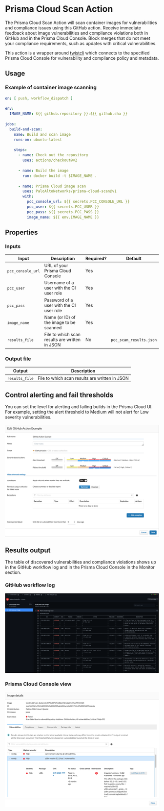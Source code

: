 # Prisma Cloud Scan Action
The Prisma Cloud Scan Action will scan container images for vulnerabilities and compliance issues using this GitHub action. Receive immediate feedback about image vulnerabilities and compliance violations both in GitHub and in the Prisma Cloud Console. Block merges that do not meet your compliance requirements, such as updates with critical vulnerabilities.

This action is a wrapper around [twistcli](https://docs.twistlock.com/docs/compute_edition/tools/twistcli_scan_images.html) which connects to the specified Prisma Cloud Console for vulnerability and compliance policy and metadata.


## Usage
### Example of container image scanning
```yaml
on: [ push, workflow_dispatch ]

env:
  IMAGE_NAME: ${{ github.repository }}:${{ github.sha }}

jobs:
  build-and-scan:
    name: Build and scan image
    runs-on: ubuntu-latest

    steps:
      - name: Check out the repository
        uses: actions/checkout@v2

      - name: Build the image
        run: docker build -t $IMAGE_NAME .

      - name: Prisma Cloud image scan
        uses: PaloAltoNetworks/prisma-cloud-scan@v1
        with:
          pcc_console_url: ${{ secrets.PCC_CONSOLE_URL }}
          pcc_user: ${{ secrets.PCC_USER }}
          pcc_pass: ${{ secrets.PCC_PASS }}
          image_name: ${{ env.IMAGE_NAME }}
```


## Properties

### Inputs
| Input | Description | Required? | Default |
|---|---|---|---|
| `pcc_console_url` | URL of your Prisma Cloud Console | Yes |  |
| `pcc_user` | Username of a user with the CI user role | Yes |  |
| `pcc_pass` | Password of a user with the CI user role | Yes |  |
| `image_name` | Name (or ID) of the image to be scanned | Yes |  |
| `results_file` | File to which scan results are written in JSON | No | `pcc_scan_results.json` |

### Output file
| Output | Description |
|---|---|
| `results_file` | File to which scan results are written in JSON |

## Control alerting and fail thresholds
You can set the level for alerting and failing builds in the Prisma Cloud UI. For example, setting the alert threshold to Medium will not alert for Low severity vulnerabilities.
<br /><br />
<img src="./images/pc_ci_rule_example.png">


## Results output
The table of discovered vulnerabilities and compliance violations shows up in the GitHub workflow log and in the Prisma Cloud Console in the Monitor section.

### GitHub workflow log
<img src="./images/pc_github_log_output.png">

### Prisma Cloud Console view
<img src="./images/pc_ui_result.png">